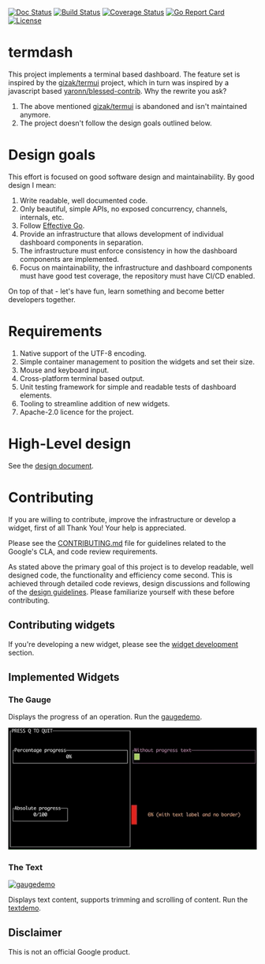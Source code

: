 [![Doc Status](https://godoc.org/github.com/mum4k/termdash?status.png)](https://godoc.org/github.com/mum4k/termdash)
[![Build Status](https://travis-ci.org/mum4k/termdash.svg?branch=master)](https://travis-ci.org/mum4k/termdash)
[![Coverage Status](https://coveralls.io/repos/github/mum4k/termdash/badge.svg?branch=master)](https://coveralls.io/github/mum4k/termdash?branch=master)
[![Go Report Card](https://goreportcard.com/badge/github.com/mum4k/termdash)](https://goreportcard.com/report/github.com/mum4k/termdash)
[![License](https://img.shields.io/badge/License-Apache%202.0-blue.svg)](https://github.com/mum4k/termdash/blob/master/LICENSE)

# termdash

This project implements a terminal based dashboard. The feature set is inspired
by the [gizak/termui](http://github.com/gizak/termui) project, which in turn
was inspired by a javascript based
[yaronn/blessed-contrib](http://github.com/yaronn/blessed-contrib). Why the
rewrite you ask?

1. The above mentioned [gizak/termui](http://github.com/gizak/termui) is
   abandoned and isn't maintained anymore.
1. The project doesn't follow the design goals outlined below.

# Design goals

This effort is focused on good software design and maintainability. By good
design I mean:

1. Write readable, well documented code.
1. Only beautiful, simple APIs, no exposed concurrency, channels, internals, etc.
1. Follow [Effective Go](http://golang.org/doc/effective_go.html).
1. Provide an infrastructure that allows development of individual dashboard
   components in separation.
1. The infrastructure must enforce consistency in how the dashboard components
   are implemented.
1. Focus on maintainability, the infrastructure and dashboard components must
   have good test coverage, the repository must have CI/CD enabled.

On top of that - let's have fun, learn something and become better developers
together.

# Requirements

1. Native support of the UTF-8 encoding.
1. Simple container management to position the widgets and set their size.
1. Mouse and keyboard input.
1. Cross-platform terminal based output.
1. Unit testing framework for simple and readable tests of dashboard elements.
1. Tooling to streamline addition of new widgets.
1. Apache-2.0 licence for the project.

# High-Level design

See the [design document](doc/hld.md).

# Contributing

If you are willing to contribute, improve the infrastructure or develop a
widget, first of all Thank You! Your help is appreciated.

Please see the [CONTRIBUTING.md](CONTRIBUTING.md) file for guidelines related
to the Google's CLA, and code review requirements.

As stated above the primary goal of this project is to develop readable, well
designed code, the functionality and efficiency come second. This is achieved
through detailed code reviews, design discussions and following of the [design
guidelines](doc/design_guidelines.md). Please familiarize yourself with these
before contributing.

## Contributing widgets

If you're developing a new widget, please see the [widget
development](doc/widget_development.md) section.

## Implemented Widgets

### The Gauge

Displays the progress of an operation. Run the
[gaugedemo](widgets/gauge/demo/gaugedemo.go).

[<img src="./images/gaugedemo.gif" alt="gaugedemo" type="image/gif">](widgets/gauge/demo/gaugedemo.go)

### The Text

[<img src="./images/textdemo.gif" alt="gaugedemo" type="image/gif">](widgets/gauge/demo/gaugedemo.go)

Displays text content, supports trimming and scrolling of content. Run the
[textdemo](widgets/text/demo/textdemo.go).

## Disclaimer

This is not an official Google product.
